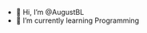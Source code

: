 - 👋 Hi, I’m @AugustBL
- 🌱 I’m currently learning Programming


<!---
AugustBL/AugustBL is a ✨ special ✨ repository because its `README.md` (this file) appears on your GitHub profile.
You can click the Preview link to take a look at your changes.
--->
